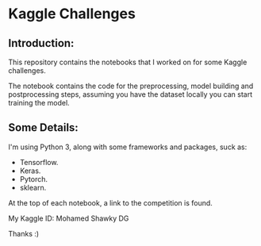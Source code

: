 # Kaggle Challenges

## Introduction:

This repository contains the notebooks that I worked on for some Kaggle challenges.

The notebook contains the code for the preprocessing, model building and postprocessing steps, assuming you have the dataset locally you can start training the model.

## Some Details:

I'm using Python 3, along with some frameworks and packages, suck as:

- Tensorflow.
- Keras.
- Pytorch.
- sklearn.

At the top of each notebook, a link to the competition is found.

My Kaggle ID: Mohamed Shawky DG

Thanks :)
